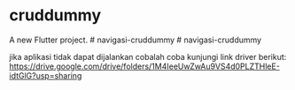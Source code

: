 # cruddummy

A new Flutter project.
#   n a v i g a s i - c r u d d u m m y 
 
 # navigasi-cruddummy

jika aplikasi tidak dapat dijalankan cobalah coba kunjungi link driver berikut: 
https://drive.google.com/drive/folders/1M4IeeUwZwAu9VS4d0PLZTHleE-idtGlG?usp=sharing
